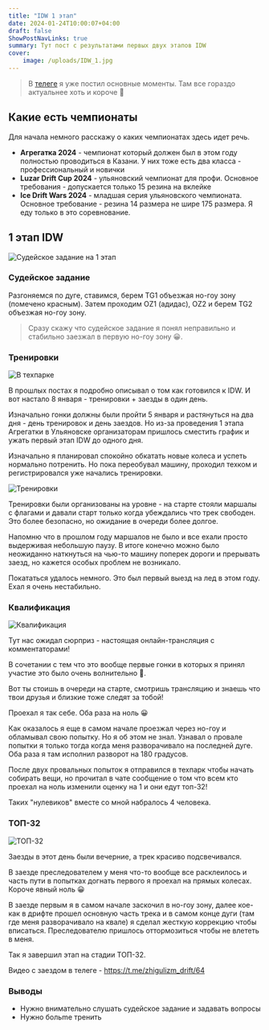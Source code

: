 ```yaml
---
title: "IDW 1 этап"
date: 2024-01-24T10:00:07+04:00
draft: false
ShowPostNavLinks: true
summary: Тут пост с результатами первых двух этапов IDW
cover:
    image: /uploads/IDW_1.jpg
---
```



> В [телеге](https://t.me/zhigulizm_drift) я уже постил основные моменты. Там все гораздо актуальнее хоть и короче 🙂

## Какие есть чемпионаты

Для начала немного расскажу о каких чемпионатах здесь идет речь.

- **Агрегатка 2024** - чемпионат который должен был в этом году полностью проводиться в Казани. У них тоже есть два класса - профессиональный и новички
- **Luzar Drift Cup 2024** - ульяновский чемпионат для профи. Основное требования - допускается только 15 резина на вклейке
- **Ice Drift Wars 2024** - младшая серия ульяновского чемпионата. Основное требование - резина 14 размера не шире 175 размера. Я еду только в это соревнование.


## 1 этап IDW

![Судейское задание на 1 этап](/uploads/IDW_1.jpg)

### Судейское задание

Разгоняемся по дуге, ставимся, берем TG1 объезжая но-гоу зону (помечено красным). Затем проходим OZ1 (адидас), OZ2 и берем TG2 объезжая но-гоу зону.

> Сразу скажу что судейское задание я понял неправильно и стабильно заезжал в первую но-гоу зону 😀.

### Тренировки 

![В техпарке](/uploads/VZ2107.jpg)

В прошлых постах я подробно описывал о том как готовился к IDW. И вот настало 8 января - тренировки + заезды в один день.

Изначально гонки должны были пройти 5 января и растянуться на два дня - день тренировок и день заездов. Но из-за проведения 1 этапа Агрегатки в Ульяновске организаторам пришлось сместить график и ужать первый этап IDW до одного дня.

Изначально я планировал спокойно обкатать новые колеса и успеть нормально потренить. Но пока переобувал машину, проходил техком и регистрировался уже начались тренировки.

![Тренировки](/uploads/IDW_2.jpg)

Тренировки были организованы на уровне - на старте стояли маршалы с флагами и давали старт только когда убеждались что трек свободен. Это более безопасно, но ожидание в очереди более долгое.

Напомню что в прошлом году маршалов не было и все ехали просто выдерживая небольшую паузу. В итоге конечно можно было неожиданно наткнуться на чью-то машину поперек дороги и прерывать заезд, но кажется особых проблем не возникало.

Покататься удалось немного. Это был первый выезд на лед в этом году. Ехал я очень нестабильно.

### Квалификация

![Квалификация](/uploads/IDW_3.jpg)

Тут нас ожидал сюрприз - настоящая онлайн-трансляция с комментаторами!

В сочетании с тем что это вообще первые гонки в которых я принял участие это было очень волнительно 🙂. 

Вот ты стоишь в очереди на старте, смотришь трансляцию и знаешь что твои друзья и близкие тоже следят за тобой!

Проехал я так себе. Оба раза на ноль 😀

Как оказалось я еще в самом начале проезжал через но-гоу и обламывал свою попытку. Но я об этом не знал. Узнавал о провале попытки я только тогда когда меня разворачивало на последней дуге. Оба раза я там исполнил разворот на 180 градусов.

После двух провальных попыток я отправился в техпарк чтобы начать собирать вещи, но прочитал в чате сообщение о том что всем кто проехал на ноль изменили оценку на 1 и они едут топ-32!

Таких "нулевиков" вместе со мной набралось 4 человека. 

### ТОП-32

![ТОП-32](/uploads/IDW_4.jpg)

Заезды в этот день были вечерние, а трек красиво подсвечивался.

В заезде преследователем у меня что-то вообще все расклеилось и часть пути в попытках догнать первого я проехал на прямых колесах. Короче явный ноль 😀

В заезде первым я в самом начале заскочил в но-гоу зону, далее кое-как в дрифте прошел основную часть трека и в самом конце дуги (там где меня разворачивало на квале) я сделал жесткую коррекцию чтобы вписаться. Преследователю пришлось оттормозиться чтобы не влететь в меня.

Так я завершил этап на стадии ТОП-32.

Видео с заездом в телеге - https://t.me/zhigulizm_drift/64

### Выводы

- Нужно внимательно слушать судейское задание и задавать вопросы
- Нужно больmе тренить
